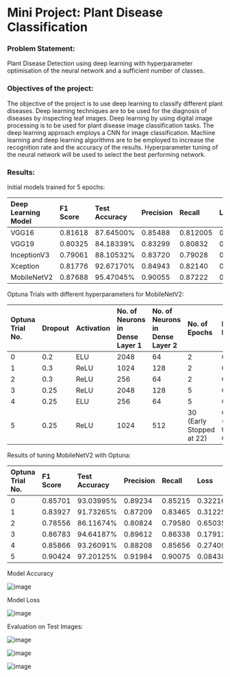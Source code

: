 # Mini Project: Plant Disease Classification

### Problem Statement:

Plant Disease Detection using deep learning with hyperparameter optimisation of the neural network and a sufficient number of classes.

### Objectives of the project:

The objective of the project is to use deep learning to classify different plant diseases. Deep learning techniques are to be used for the diagnosis of diseases by inspecting leaf images. Deep learning by using digital image processing is to be used for plant disease image classification tasks. The deep learning approach employs a CNN for image classification. Machine learning and deep learning algorithms are to be employed to increase the recognition rate and the accuracy of the results. Hyperparameter tuning of the neural network will be used to select the best performing network.

### Results:

Initial models trained for 5 epochs:

| Deep Learning Model    | F1 Score | Test Accuracy | Precision | Recall    | Loss    |
| :--------------------- | :------- | :------------ | :-------- | :-----    | :----   |
| VGG16                  | 0.81618	| 87.64500%	    | 0.85488	| 0.812005  | 0.37636 |
| VGG19                  | 0.80325	| 84.18339%	    | 0.83299	| 0.80832	| 0.50859 |
| InceptionV3            | 0.79061	| 88.10532%	    | 0.83720	| 0.79028	| 0.36811 |
| Xception               | 0.81776	| 92.67170%	    | 0.84943	| 0.82140	| 0.22193 |
| MobileNetV2            | 0.87688	| 95.47045%	    | 0.90055	| 0.87222	| 0.14963 |

Optuna Trials with different hyperparameters for MobileNetV2:

| Optuna Trial No. | Dropout | Activation | No. of Neurons in Dense Layer 1 | No. of Neurons in Dense Layer 2 | No. of Epochs            | Learning Rate               |
| :--------------- | :------ | :--------- | :------------------------------ | :------------------------------ | :------------            | :------------               |
| 0                | 0.2     | ELU        | 2048                            | 64                              | 2                        | 0.0001                      |
| 1                | 0.3     | ReLU       | 1024                            | 128                             | 2                        | 0.0001                      |
| 2                | 0.3     | ReLU       | 256                             | 64                              | 2                        | 0.0001                      |
| 3                | 0.25    | ReLU       | 2048                            | 128                             | 5                        | 0.0001                      |
| 4                | 0.25    | ELU        | 256                             | 64                              | 5                        | 0.0001                      |
| 5                | 0.25    | ReLU       | 1024                            | 512                             | 30 (Early Stopped at 22) | 0.001 (Reduced to 0.000125) |

Results of tuning MobileNetV2 with Optuna:

| Optuna Trial No.       | F1 Score | Test Accuracy | Precision | Recall    | Loss    |
| :---------------       | :------- | :------------ | :-------- | :-----    | :----   |
| 0                      | 0.85701	| 93.03995%	    | 0.89234	| 0.85215   | 0.32216 |
| 1                      | 0.83927	| 91.73265%	    | 0.87209	| 0.83465	| 0.31225 |
| 2                      | 0.78556	| 86.11674%	    | 0.80824	| 0.79580	| 0.65035 |
| 3                      | 0.86783	| 94.64187%	    | 0.89612	| 0.86338	| 0.17912 |
| 4                      | 0.85866	| 93.26091%	    | 0.88208	| 0.85656	| 0.27409 |
| 5                      | 0.90424	| 97.20125%	    | 0.91984	| 0.90075	| 0.08438 |

Model Accuracy

![image](https://user-images.githubusercontent.com/75483881/232721545-021a15c1-9043-4a7a-8614-c456cf50cb00.png)

Model Loss

![image](https://user-images.githubusercontent.com/75483881/232722353-111a1a98-f474-428c-a89c-25264dd90fea.png)

Evaluation on Test Images:

![image](https://user-images.githubusercontent.com/75483881/235521866-3ad39ee1-65d5-43ba-ba4c-36f919089602.png)

![image](https://user-images.githubusercontent.com/75483881/235521890-3a406bf9-baed-4a0f-9dd5-9c7dc85481cf.png)

![image](https://user-images.githubusercontent.com/75483881/235521915-7b8fc06b-3a28-4d7c-8e4a-798c44d1f6e9.png)


